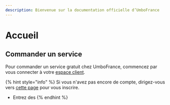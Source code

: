 ```yaml
---
description: Bienvenue sur la documentation officielle d’UmboFrance
---
```


# Accueil

## Commander un service

Pour commander un service gratuit chez UmboFrance, commencez par vous connecter à votre [espace client](https://umbo-france.eu/client). 

{% hint style="info" %}
Si vous n'avez pas encore de compte, dirigez-vous vers [cette page](https://umbo-france.eu/client/inscription) pour vous inscrire.

* Entrez des 
{% endhint %}



